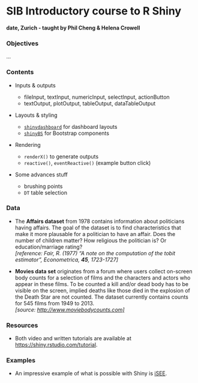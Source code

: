 # SIB Introductory course to R Shiny
**date, Zurich - taught by Phil Cheng & Helena Crowell**


### Objectives

...

### Contents

* Inputs & outputs
    * fileInput, textInput, numericInput, selectInput, actionButton
    * textOutput, plotOutput, tableOutput, dataTableOutput
  
* Layouts & styling
    * [`shinydashboard`](https://rstudio.github.io/shinydashboard) for dashboard layouts
    * [`shinyBS`](https://ebailey78.github.io/shinyBS) for Bootstrap components

* Rendering 
    * `renderX()` to generate outputs
    * `reactive()`, `eventReactive()` (example button click)
    
* Some advances stuff
    * brushing points
    * `DT` table selection

### Data

- The **Affairs dataset** from 1978 contains information about politicians having affairs. The goal of the dataset is to find characteristics that make it more plausable for a politician to have an affair. Does the number of children matter? How religious the politician is? Or education/marriage rating?  
*[reference: Fair, R. (1977) “A note on the computation of the tobit estimator”, Econometrica, **45**, 1723-1727]*

- **Movies data set** originates from a forum where users collect on-screen body counts for a selection of films and the characters and actors who appear in these films. To be counted a kill and/or dead body has to be visible on the screen, implied deaths like those died in the explosion of the Death Star are not counted. The dataset currently contains counts for 545 films from 1949 to 2013.  
*[source: http://www.moviebodycounts.com]*

### Resources

* Both video and written tutorials are available at https://shiny.rstudio.com/tutorial.

### Examples

* An impressive example of what is possible with Shiny is [iSEE](https://bioconductor.org/packages/release/bioc/html/iSEE.html).